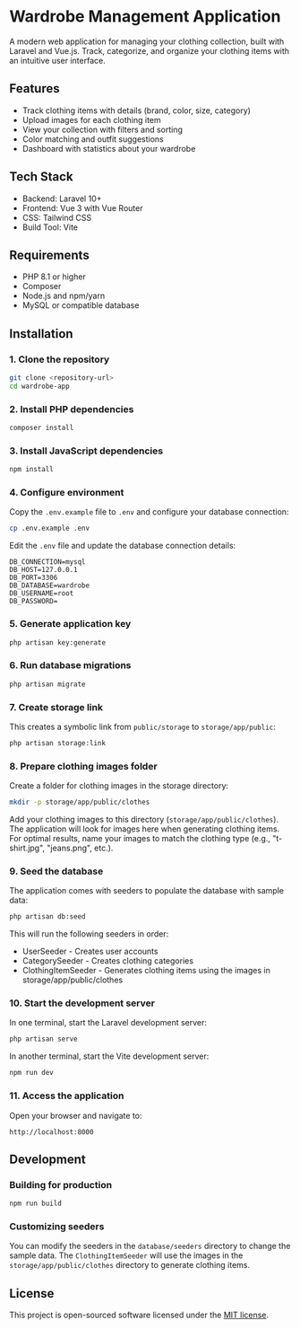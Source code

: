 # Wardrobe Management Application

A modern web application for managing your clothing collection, built with Laravel and Vue.js. Track, categorize, and organize your clothing items with an intuitive user interface.

## Features

- Track clothing items with details (brand, color, size, category)
- Upload images for each clothing item
- View your collection with filters and sorting
- Color matching and outfit suggestions
- Dashboard with statistics about your wardrobe

## Tech Stack

- Backend: Laravel 10+
- Frontend: Vue 3 with Vue Router
- CSS: Tailwind CSS
- Build Tool: Vite

## Requirements

- PHP 8.1 or higher
- Composer
- Node.js and npm/yarn
- MySQL or compatible database

## Installation

### 1. Clone the repository

```bash
git clone <repository-url>
cd wardrobe-app
```

### 2. Install PHP dependencies

```bash
composer install
```

### 3. Install JavaScript dependencies

```bash
npm install
```

### 4. Configure environment

Copy the `.env.example` file to `.env` and configure your database connection:

```bash
cp .env.example .env
```

Edit the `.env` file and update the database connection details:

```
DB_CONNECTION=mysql
DB_HOST=127.0.0.1
DB_PORT=3306
DB_DATABASE=wardrobe
DB_USERNAME=root
DB_PASSWORD=
```

### 5. Generate application key

```bash
php artisan key:generate
```

### 6. Run database migrations

```bash
php artisan migrate
```

### 7. Create storage link

This creates a symbolic link from `public/storage` to `storage/app/public`:

```bash
php artisan storage:link
```

### 8. Prepare clothing images folder

Create a folder for clothing images in the storage directory:

```bash
mkdir -p storage/app/public/clothes
```

Add your clothing images to this directory (`storage/app/public/clothes`). The application will look for images here when generating clothing items. For optimal results, name your images to match the clothing type (e.g., "t-shirt.jpg", "jeans.png", etc.).

### 9. Seed the database

The application comes with seeders to populate the database with sample data:

```bash
php artisan db:seed
```

This will run the following seeders in order:
- UserSeeder - Creates user accounts
- CategorySeeder - Creates clothing categories
- ClothingItemSeeder - Generates clothing items using the images in storage/app/public/clothes

### 10. Start the development server

In one terminal, start the Laravel development server:

```bash
php artisan serve
```

In another terminal, start the Vite development server:

```bash
npm run dev
```

### 11. Access the application

Open your browser and navigate to:

```
http://localhost:8000
```

## Development

### Building for production

```bash
npm run build
```

### Customizing seeders

You can modify the seeders in the `database/seeders` directory to change the sample data. The `ClothingItemSeeder` will use the images in the `storage/app/public/clothes` directory to generate clothing items.

## License

This project is open-sourced software licensed under the [MIT license](https://opensource.org/licenses/MIT).

